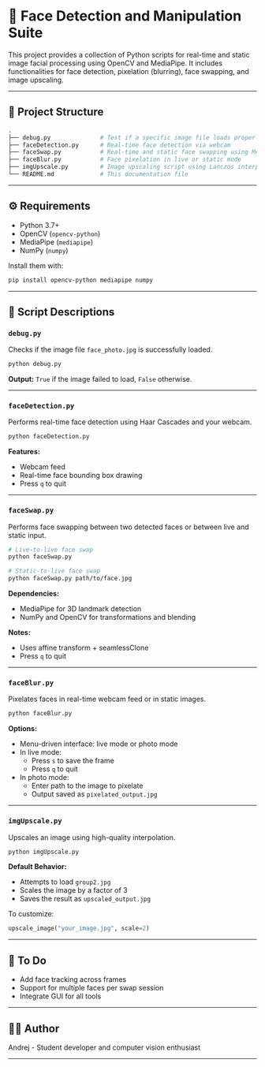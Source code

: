 # 🧠 Face Detection and Manipulation Suite

This project provides a collection of Python scripts for real-time and static image facial processing using OpenCV and MediaPipe. It includes functionalities for face detection, pixelation (blurring), face swapping, and image upscaling.

---

## 📂 Project Structure

```bash
.
├── debug.py              # Test if a specific image file loads properly
├── faceDetection.py      # Real-time face detection via webcam
├── faceSwap.py           # Real-time and static face swapping using MediaPipe
├── faceBlur.py           # Face pixelation in live or static mode
├── imgUpscale.py         # Image upscaling script using Lanczos interpolation
└── README.md             # This documentation file
```

---

## ⚙️ Requirements

- Python 3.7+
- OpenCV (`opencv-python`)
- MediaPipe (`mediapipe`)
- NumPy (`numpy`)

Install them with:

```bash
pip install opencv-python mediapipe numpy
```

---

## 📜 Script Descriptions

### `debug.py`

Checks if the image file `face_photo.jpg` is successfully loaded.

```bash
python debug.py
```

**Output:** `True` if the image failed to load, `False` otherwise.

---

### `faceDetection.py`

Performs real-time face detection using Haar Cascades and your webcam.

```bash
python faceDetection.py
```

**Features:**
- Webcam feed
- Real-time face bounding box drawing
- Press `q` to quit

---

### `faceSwap.py`

Performs face swapping between two detected faces or between live and static input.

```bash
# Live-to-live face swap
python faceSwap.py

# Static-to-live face swap
python faceSwap.py path/to/face.jpg
```

**Dependencies:**
- MediaPipe for 3D landmark detection
- NumPy and OpenCV for transformations and blending

**Notes:**
- Uses affine transform + seamlessClone
- Press `q` to quit

---

### `faceBlur.py`

Pixelates faces in real-time webcam feed or in static images.

```bash
python faceBlur.py
```

**Options:**
- Menu-driven interface: live mode or photo mode
- In live mode:  
  - Press `s` to save the frame  
  - Press `q` to quit
- In photo mode:  
  - Enter path to the image to pixelate  
  - Output saved as `pixelated_output.jpg`

---

### `imgUpscale.py`

Upscales an image using high-quality interpolation.

```bash
python imgUpscale.py
```

**Default Behavior:**
- Attempts to load `group2.jpg`
- Scales the image by a factor of 3
- Saves the result as `upscaled_output.jpg`

To customize:

```python
upscale_image("your_image.jpg", scale=2)
```

---

## 📌 To Do

- Add face tracking across frames
- Support for multiple faces per swap session
- Integrate GUI for all tools

---

## 🧑‍💻 Author

Andrej - Student developer and computer vision enthusiast

---
